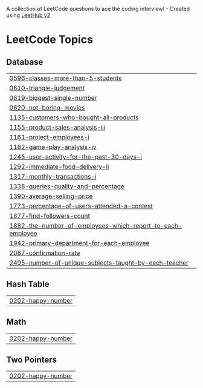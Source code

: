 A collection of LeetCode questions to ace the coding interview! - Created using [LeetHub v2](https://github.com/arunbhardwaj/LeetHub-2.0)
<!---LeetCode Topics Start-->
# LeetCode Topics
## Database
|  |
| ------- |
| [0596-classes-more-than-5-students](https://github.com/Bhushan-Thombre/Leetcode/tree/master/0596-classes-more-than-5-students) |
| [0610-triangle-judgement](https://github.com/Bhushan-Thombre/Leetcode/tree/master/0610-triangle-judgement) |
| [0619-biggest-single-number](https://github.com/Bhushan-Thombre/Leetcode/tree/master/0619-biggest-single-number) |
| [0620-not-boring-movies](https://github.com/Bhushan-Thombre/Leetcode/tree/master/0620-not-boring-movies) |
| [1135-customers-who-bought-all-products](https://github.com/Bhushan-Thombre/Leetcode/tree/master/1135-customers-who-bought-all-products) |
| [1155-product-sales-analysis-iii](https://github.com/Bhushan-Thombre/Leetcode/tree/master/1155-product-sales-analysis-iii) |
| [1161-project-employees-i](https://github.com/Bhushan-Thombre/Leetcode/tree/master/1161-project-employees-i) |
| [1182-game-play-analysis-iv](https://github.com/Bhushan-Thombre/Leetcode/tree/master/1182-game-play-analysis-iv) |
| [1245-user-activity-for-the-past-30-days-i](https://github.com/Bhushan-Thombre/Leetcode/tree/master/1245-user-activity-for-the-past-30-days-i) |
| [1292-immediate-food-delivery-ii](https://github.com/Bhushan-Thombre/Leetcode/tree/master/1292-immediate-food-delivery-ii) |
| [1317-monthly-transactions-i](https://github.com/Bhushan-Thombre/Leetcode/tree/master/1317-monthly-transactions-i) |
| [1338-queries-quality-and-percentage](https://github.com/Bhushan-Thombre/Leetcode/tree/master/1338-queries-quality-and-percentage) |
| [1390-average-selling-price](https://github.com/Bhushan-Thombre/Leetcode/tree/master/1390-average-selling-price) |
| [1773-percentage-of-users-attended-a-contest](https://github.com/Bhushan-Thombre/Leetcode/tree/master/1773-percentage-of-users-attended-a-contest) |
| [1877-find-followers-count](https://github.com/Bhushan-Thombre/Leetcode/tree/master/1877-find-followers-count) |
| [1882-the-number-of-employees-which-report-to-each-employee](https://github.com/Bhushan-Thombre/Leetcode/tree/master/1882-the-number-of-employees-which-report-to-each-employee) |
| [1942-primary-department-for-each-employee](https://github.com/Bhushan-Thombre/Leetcode/tree/master/1942-primary-department-for-each-employee) |
| [2087-confirmation-rate](https://github.com/Bhushan-Thombre/Leetcode/tree/master/2087-confirmation-rate) |
| [2495-number-of-unique-subjects-taught-by-each-teacher](https://github.com/Bhushan-Thombre/Leetcode/tree/master/2495-number-of-unique-subjects-taught-by-each-teacher) |
## Hash Table
|  |
| ------- |
| [0202-happy-number](https://github.com/Bhushan-Thombre/Leetcode/tree/master/0202-happy-number) |
## Math
|  |
| ------- |
| [0202-happy-number](https://github.com/Bhushan-Thombre/Leetcode/tree/master/0202-happy-number) |
## Two Pointers
|  |
| ------- |
| [0202-happy-number](https://github.com/Bhushan-Thombre/Leetcode/tree/master/0202-happy-number) |
<!---LeetCode Topics End-->